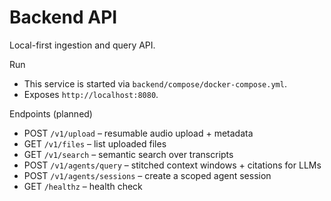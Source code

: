 # Backend API

Local-first ingestion and query API.

Run

- This service is started via `backend/compose/docker-compose.yml`.
- Exposes `http://localhost:8080`.

Endpoints (planned)

- POST `/v1/upload` – resumable audio upload + metadata
- GET `/v1/files` – list uploaded files
- GET `/v1/search` – semantic search over transcripts
- POST `/v1/agents/query` – stitched context windows + citations for LLMs
- POST `/v1/agents/sessions` – create a scoped agent session
- GET `/healthz` – health check
